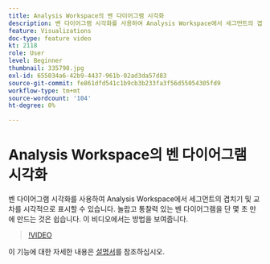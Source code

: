 ```yaml
---
title: Analysis Workspace의 벤 다이어그램 시각화
description: 벤 다이어그램 시각화를 사용하여 Analysis Workspace에서 세그먼트의 겹치기 및 교차를 시각적으로 표시할 수 있습니다. 놀랍고 통찰력 있는 벤 다이어그램을 단 몇 초 만에 만드는 것은 쉽습니다. 이 비디오에서는 방법을 보여줍니다.
feature: Visualizations
doc-type: feature video
kt: 2118
role: User
level: Beginner
thumbnail: 335798.jpg
exl-id: 655034a6-42b9-4437-961b-02ad3da57d83
source-git-commit: fe861dfd541c1b9cb3b233fa3f56d55054305fd9
workflow-type: tm+mt
source-wordcount: '104'
ht-degree: 0%

---
```


# Analysis Workspace의 벤 다이어그램 시각화

벤 다이어그램 시각화를 사용하여 Analysis Workspace에서 세그먼트의 겹치기 및 교차를 시각적으로 표시할 수 있습니다. 놀랍고 통찰력 있는 벤 다이어그램을 단 몇 초 만에 만드는 것은 쉽습니다. 이 비디오에서는 방법을 보여줍니다.

>[!VIDEO](https://video.tv.adobe.com/v/335798/?quality=12)

이 기능에 대한 자세한 내용은 [설명서](https://experienceleague.adobe.com/docs/analytics/analyze/analysis-workspace/visualizations/venn.html?lang=en)를 참조하십시오.
